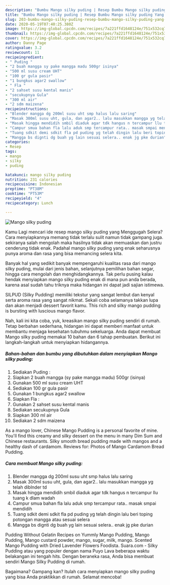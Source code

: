 ```yaml
---
description: "Bumbu Mango silky puding | Resep Bumbu Mango silky puding Yang Enak Dan Mudah"
title: "Bumbu Mango silky puding | Resep Bumbu Mango silky puding Yang Enak Dan Mudah"
slug: 203-bumbu-mango-silky-puding-resep-bumbu-mango-silky-puding-yang-enak-dan-mudah
date: 2020-05-19T07:40:25.380Z
image: https://img-global.cpcdn.com/recipes/7a221ffd1648124e/751x532cq70/mango-silky-puding-foto-resep-utama.jpg
thumbnail: https://img-global.cpcdn.com/recipes/7a221ffd1648124e/751x532cq70/mango-silky-puding-foto-resep-utama.jpg
cover: https://img-global.cpcdn.com/recipes/7a221ffd1648124e/751x532cq70/mango-silky-puding-foto-resep-utama.jpg
author: Danny Page
ratingvalue: 3.2
reviewcount: 11
recipeingredient:
- " Puding "
- "2 buah mangga sy pake mangga madu 500gr isinya"
- "500 ml susu cream UHT"
- "100 gr gula pasir"
- "1 bungkus agar2 swallow"
- " Fla "
- "2 sahset susu kental manis"
- "secukupnya Gula"
- "300 ml air"
- "2 sdm maizena"
recipeinstructions:
- "Blender mangga dg 200ml susu uht smp halus lalu saring"
- "Masak 300ml susu uht, gula, dan agar2.. lalu masukkan mangga yg telah diblnder td"
- "Masak hingga mendidih smbil diaduk agar tdk hangus n tercampur llu tuang k dlam wadah"
- "Campur smua bahan fla lalu aduk smp tercampur rata.. masak smpai mendidih"
- "Tuang sdkit demi sdkit fla pd puding yg telah dingin lalu beri toping potongan mangga atau sesuai selera"
- "Mangga bs dignti dg buah yg lain sesuai selera.. enak jg pke durian"
categories:
- Resep
tags:
- mango
- silky
- puding

katakunci: mango silky puding 
nutrition: 231 calories
recipecuisine: Indonesian
preptime: "PT38M"
cooktime: "PT53M"
recipeyield: "4"
recipecategory: Lunch

---
```



![Mango silky puding](https://img-global.cpcdn.com/recipes/7a221ffd1648124e/751x532cq70/mango-silky-puding-foto-resep-utama.jpg)

Kamu Lagi mencari ide resep mango silky puding yang Menggugah Selera? Cara menyiapkannya memang tidak terlalu sulit namun tidak gampang juga. sekiranya salah mengolah maka hasilnya tidak akan memuaskan dan justru cenderung tidak enak. Padahal mango silky puding yang enak seharusnya punya aroma dan rasa yang bisa memancing selera kita.

Banyak hal yang sedikit banyak mempengaruhi kualitas rasa dari mango silky puding, mulai dari jenis bahan, selanjutnya pemilihan bahan segar, hingga cara mengolah dan menghidangkannya. Tak perlu pusing kalau hendak menyiapkan mango silky puding enak di mana pun anda berada, karena asal sudah tahu triknya maka hidangan ini dapat jadi sajian istimewa.

SILPUD (Silky Pudding) memiliki tekstur yang sangat lembut dan kenyal serta aroma rasa yang sangat nikmat. Sekali coba selamanya takkan lupa dan akan menjadi dessert favorit kamu. This rich and silky mango pudding is bursting with luscious mango flavor.


Nah, kali ini kita coba, yuk, kreasikan mango silky puding sendiri di rumah. Tetap berbahan sederhana, hidangan ini dapat memberi manfaat untuk membantu menjaga kesehatan tubuhmu sekeluarga. Anda dapat membuat Mango silky puding memakai 10 bahan dan 6 tahap pembuatan. Berikut ini langkah-langkah untuk menyiapkan hidangannya.

<!--inarticleads1-->

##### Bahan-bahan dan bumbu yang dibutuhkan dalam menyiapkan Mango silky puding:

1. Sediakan  Puding :
1. Siapkan 2 buah mangga (sy pake mangga madu) 500gr (isinya)
1. Gunakan 500 ml susu cream UHT
1. Sediakan 100 gr gula pasir
1. Gunakan 1 bungkus agar2 swallow
1. Siapkan  Fla :
1. Gunakan 2 sahset susu kental manis
1. Sediakan secukupnya Gula
1. Siapkan 300 ml air
1. Sediakan 2 sdm maizena


As a mango lover, Chinese Mango Pudding is a personal favorite of mine. You&#39;ll find this creamy and silky dessert on the menu in many Dim Sum and Chinese restaurants. Silky smooth bread pudding made with mangos and a healthy dash of cardamom. Reviews for: Photos of Mango Cardamom Bread Pudding. 

<!--inarticleads2-->

##### Cara membuat Mango silky puding:

1. Blender mangga dg 200ml susu uht smp halus lalu saring
1. Masak 300ml susu uht, gula, dan agar2.. lalu masukkan mangga yg telah diblnder td
1. Masak hingga mendidih smbil diaduk agar tdk hangus n tercampur llu tuang k dlam wadah
1. Campur smua bahan fla lalu aduk smp tercampur rata.. masak smpai mendidih
1. Tuang sdkit demi sdkit fla pd puding yg telah dingin lalu beri toping potongan mangga atau sesuai selera
1. Mangga bs dignti dg buah yg lain sesuai selera.. enak jg pke durian


Pudding Without Gelatin Recipes on Yummly Mango Pudding, Mango Pudding, Mango custard powder, mango, sugar, milk, mango. Scented Mango Pudding with Dried Lavender Flowers Foodista. Suara.com - Silky Pudding atau yang populer dengan nama Puyo Lava beberapa waktu belakangan ini tengah hits. Dengan beraneka rasa, Anda bisa membuat sendiri Mango Silky Pudding di rumah. 

Bagaimana? Gampang kan? Itulah cara menyiapkan mango silky puding yang bisa Anda praktikkan di rumah. Selamat mencoba!
